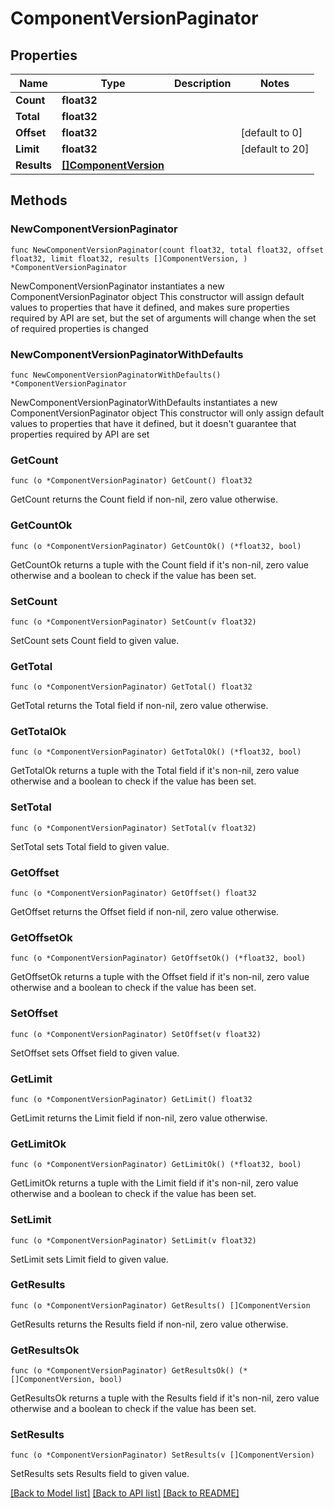 # ComponentVersionPaginator

## Properties

Name | Type | Description | Notes
------------ | ------------- | ------------- | -------------
**Count** | **float32** |  | 
**Total** | **float32** |  | 
**Offset** | **float32** |  | [default to 0]
**Limit** | **float32** |  | [default to 20]
**Results** | [**[]ComponentVersion**](ComponentVersion.md) |  | 

## Methods

### NewComponentVersionPaginator

`func NewComponentVersionPaginator(count float32, total float32, offset float32, limit float32, results []ComponentVersion, ) *ComponentVersionPaginator`

NewComponentVersionPaginator instantiates a new ComponentVersionPaginator object
This constructor will assign default values to properties that have it defined,
and makes sure properties required by API are set, but the set of arguments
will change when the set of required properties is changed

### NewComponentVersionPaginatorWithDefaults

`func NewComponentVersionPaginatorWithDefaults() *ComponentVersionPaginator`

NewComponentVersionPaginatorWithDefaults instantiates a new ComponentVersionPaginator object
This constructor will only assign default values to properties that have it defined,
but it doesn't guarantee that properties required by API are set

### GetCount

`func (o *ComponentVersionPaginator) GetCount() float32`

GetCount returns the Count field if non-nil, zero value otherwise.

### GetCountOk

`func (o *ComponentVersionPaginator) GetCountOk() (*float32, bool)`

GetCountOk returns a tuple with the Count field if it's non-nil, zero value otherwise
and a boolean to check if the value has been set.

### SetCount

`func (o *ComponentVersionPaginator) SetCount(v float32)`

SetCount sets Count field to given value.


### GetTotal

`func (o *ComponentVersionPaginator) GetTotal() float32`

GetTotal returns the Total field if non-nil, zero value otherwise.

### GetTotalOk

`func (o *ComponentVersionPaginator) GetTotalOk() (*float32, bool)`

GetTotalOk returns a tuple with the Total field if it's non-nil, zero value otherwise
and a boolean to check if the value has been set.

### SetTotal

`func (o *ComponentVersionPaginator) SetTotal(v float32)`

SetTotal sets Total field to given value.


### GetOffset

`func (o *ComponentVersionPaginator) GetOffset() float32`

GetOffset returns the Offset field if non-nil, zero value otherwise.

### GetOffsetOk

`func (o *ComponentVersionPaginator) GetOffsetOk() (*float32, bool)`

GetOffsetOk returns a tuple with the Offset field if it's non-nil, zero value otherwise
and a boolean to check if the value has been set.

### SetOffset

`func (o *ComponentVersionPaginator) SetOffset(v float32)`

SetOffset sets Offset field to given value.


### GetLimit

`func (o *ComponentVersionPaginator) GetLimit() float32`

GetLimit returns the Limit field if non-nil, zero value otherwise.

### GetLimitOk

`func (o *ComponentVersionPaginator) GetLimitOk() (*float32, bool)`

GetLimitOk returns a tuple with the Limit field if it's non-nil, zero value otherwise
and a boolean to check if the value has been set.

### SetLimit

`func (o *ComponentVersionPaginator) SetLimit(v float32)`

SetLimit sets Limit field to given value.


### GetResults

`func (o *ComponentVersionPaginator) GetResults() []ComponentVersion`

GetResults returns the Results field if non-nil, zero value otherwise.

### GetResultsOk

`func (o *ComponentVersionPaginator) GetResultsOk() (*[]ComponentVersion, bool)`

GetResultsOk returns a tuple with the Results field if it's non-nil, zero value otherwise
and a boolean to check if the value has been set.

### SetResults

`func (o *ComponentVersionPaginator) SetResults(v []ComponentVersion)`

SetResults sets Results field to given value.



[[Back to Model list]](../README.md#documentation-for-models) [[Back to API list]](../README.md#documentation-for-api-endpoints) [[Back to README]](../README.md)


